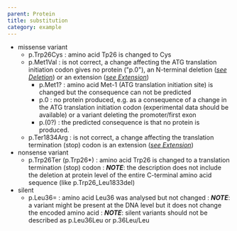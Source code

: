 ```yaml
---
parent: Protein
title: substitution
category: example
---
```


*	missense variant
	*	p.Trp26Cys
	:	amino acid Tp26 is changed to Cys
	*	p.Met1Val
	:	is not correct, a change affecting the ATG translation initiation codon gives no protein ("p.0"), an N-terminal deletion ([_see Deletion_](/recommendations/protein/variant/deletion/)) or an extension ([_see Extension_](/recommendations/protein/variant/extension/))
		*   p.Met1?
		:	amino acid Met-1 (ATG translation initiation site) is changed but the consequence can not be predicted
		*	p.0
		:	no protein produced, e.g. as a consequence of a change in the ATG translation initiation codon (experimental data should be available) or a variant deleting the promoter/first exon
		*	p.(0?)
        :	the predicted consequence is that no protein is produced.
	*   p.Ter1834Arg
	:	is not correct, a change affecting the translation termination (stop) codon is an extension ([_see Extension_](/recommendations/protein/variant/extension/))
*	nonsense variant 
	*	p.Trp26Ter  (p.Trp26\*)
	:	amino acid Trp26 is changed to a translation termination (stop) codon
	:	_**NOTE**_: the description does not include the deletion at protein level of the entire C-terminal amino acid sequence (like p.Trp26\_Leu1833del)
*	silent
	*	p.Leu36=
	:	amino acid Leu36 was analysed but not changed
	:	_**NOTE**_: a variant might be present at the DNA level but it does not change the encoded amino acid
	:	_**NOTE**_: silent variants should not be described as p.Leu36Leu or p.36Leu/Leu
